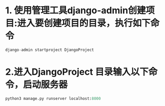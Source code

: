 # 1. 使用管理工具django-admin创建项目:进入要创建项目的目录，执行如下命令
```python
django-admin startproject DjangoProject
```
# 2.进入DjangoProject 目录输入以下命令，启动服务器
```python
python3 manage.py runserver localhost:8000
```